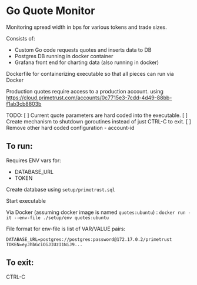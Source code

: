Go Quote Monitor
=================

Monitoring spread width in bps for various tokens and trade sizes.

Consists of:
* Custom Go code requests quotes and inserts data to DB
* Postgres DB running in docker container
* Grafana front end for charting data (also running in docker)

Dockerfile for containerizing executable so that all pieces can run via Docker


Production quotes require access to a production account.
using https://cloud.primetrust.com/accounts/0c7715e3-7cdd-4d49-88bb-f1ab3cb8803b



TODO:
[ ] Current quote parameters are hard coded into the executable.
[ ] Create mechanism to shutdown goroutines instead of just CTRL-C to exit.
[ ] Remove other hard coded configuration
    - account-id

To run:
-------

Requires ENV vars for:

* DATABASE_URL
* TOKEN

Create database using `setup/primetrust.sql`

Start executable


Via Docker (assuming docker image is named `quotes:ubuntu`) :
`docker run -it --env-file ./setup/env quotes:ubuntu`

File format for env-file is list of VAR/VALUE pairs:

`DATABASE_URL=postgres://postgres:password@172.17.0.2/primetrust
TOKEN=eyJhbGciOiJIUzI1NiJ9...
`

To exit:
--------

CTRL-C
